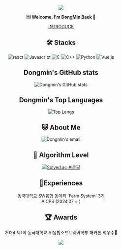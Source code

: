 
<div align=center>
<img src="https://capsule-render.vercel.app/api?type=waving&color=87CEEB&height=150&section=header&text=WELCOME"/>

**Hi Welcome, I'm DongMin Baek 👋**


[INTRODUCE](https://possible-ceder-94b.notion.site/eef04aa991434113b712551d4134061a)


## 🛠️ Stacks

       
![react](https://img.shields.io/badge/React-20232A?style=for-the-badge&logo=react&logoColor=61DAFB)
![Javascript](https://img.shields.io/badge/JavaScript-F7DF1E?style=for-the-badge&logo=JavaScript&logoColor=white)
![C](https://img.shields.io/badge/C-00599C?style=for-the-badge&logo=c&logoColor=white)
![C++](https://img.shields.io/badge/C%2B%2B-00599C?style=for-the-badge&logo=c%2B%2B&logoColor=white)
![Python](https://img.shields.io/badge/Python-3776AB?style=for-the-badge&logo=python&logoColor=white)
![Vue.js](https://img.shields.io/badge/-Vue.js-4fc08d?style=flat&logo=vuedotjs&logoColor=white)
  

     
## Dongmin's GitHub stats


![Dongmin's GitHub stats](https://github-readme-stats.vercel.app/api?username=dongmin0204&show_icons=true&hide=contribs,prs&show_icons=true&theme=skyblue)
  


## Dongmin's Top Languages

![Top Langs](https://github-readme-stats.vercel.app/api/top-langs/?username=dongmin0204&layout=compact&theme=dracula)
  

## 🐱 About Me

![Dongmin's email](https://img.shields.io/badge/Gmail-D14836?style=for-the-badge&logo=gmail&logoColor=white)
  

## 🏅 Algorithm Level

[![Solved.ac 프로필](http://mazassumnida.wtf/api/v2/generate_badge?boj=nm2205)](https://solved.ac/nm2205)
  

## 🌱Experiences
동국대학교 SW융합 동아리 'Farm System' 3기  
AiCPS (2024.07 ~ )
  
## 🏆 Awards

2024 제1회 동국대학교 AI융합소프트웨어학부 해커톤 최우수🏅

<img src="https://capsule-render.vercel.app/api?type=waving&color=87CEEB&height=150&section=footer" />

<!--

Here are some ideas to get you started:

- 🔭 I’m currently working on ...
- 🌱 I’m currently learning ...
- 👯 I’m looking to collaborate on ...
- 🤔 I’m looking for help with ...
- 💬 Ask me about ...
- 📫 How to reach me: ...
- 😄 Pronouns: ...
- ⚡ Fun fact: ...
-->
